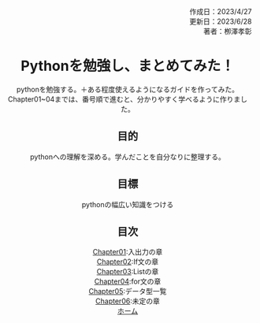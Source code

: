 <!DOCTYPE html>
<html>
  <head>
    <title>Study_Python</title>
    <meta charset="UTF-8">
  </head>
  <body>
    <p style="text-align:right">
      作成日：2023/4/27<br>
      更新日：2023/6/28<br>
      著者：栁澤孝彰<br>
    </p>
    <h1 style="text-align:center">Pythonを勉強し、まとめてみた！</h1>
    <p style="text-align:center">
      pythonを勉強する。＋ある程度使えるようになるガイドを作ってみた。<br>
      Chapter01~04までは、番号順で進むと、分かりやすく学べるように作りました。
    </p>
    <h2 style="text-align:center">目的</h2>
    <p style="text-align:center">
      pythonへの理解を深める。学んだことを自分なりに整理する。
    </p>
    <h2 style="text-align:center">目標</h2>
    <p style="text-align:center">
      pythonの幅広い知識をつける
    </p>
    <h2 style="text-align:center">目次</h2>
    <p style="text-align:center">
      <a href="Chapter01.html">Chapter01</a>:入出力の章<br>
      <a href="Chapter02.html">Chapter02</a>:If文の章<br>
      <a href="Chapter03.html">Chapter03</a>:Listの章<br>
      <a href="Chapter04.html">Chapter04</a>:for文の章<br>
      <a href="Chapter05.html">Chapter05</a>:データ型一覧<br>
      <a href="Chapter06.html">Chapter06</a>:未定の章<br>
      <a href="index.html/../..">ホーム</a> 
    </p>
  </body>
</html>

